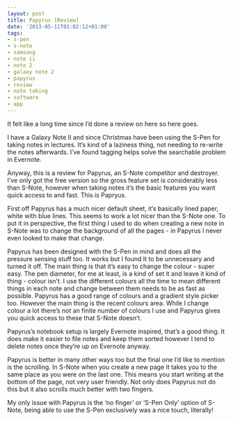 ```yaml
---
layout: post
title: Papyrus [Review]
date: '2013-05-11T01:02:12+01:00'
tags:
- s-pen
- s-note
- samsung
- note ii
- note 2
- galaxy note 2
- papyrus
- review
- note taking
- software
- app
---
```

It felt like a long time since I’d done a review on here so here goes.

I have a Galaxy Note II and since Christmas have been using the S-Pen for taking notes in lectures. It’s kind of a laziness thing, not needing to re-write the notes afterwards. I’ve found tagging helps solve the searchable problem in Evernote.

Anyway, this is a review for Papyrus, an S-Note competitor and destroyer. I’ve only got the free version so the gross feature set is considerably less than S-Note, however when taking notes it’s the basic features you want quick access to and fast. This _is_ Papryus.

First off Papyrus has a much nicer default sheet, it’s basically lined paper, white with blue lines. This seems to work a lot nicer than the S-Note one. To put it in perspective, the first thing I used to do when creating a new note in S-Note was to change the background of all the pages - in Papyrus I never even looked to make that change.

Papyrus has been designed with the S-Pen in mind and does all the pressure sensing stuff too. It works but I found It to be unnecessary and turned it off. The main thing is that it’s easy to change the colour - super easy. The pen diameter, for me at least, is a kind of set it and leave it kind of thing - colour isn’t. I use the different colours all the time to mean different things in each note and change between them needs to be as fast as possible. Papyrus has a good range of colours and a gradient style picker too. However the main thing is the recent colours area. While I change colour a lot there’s not an finite number of colours I use and Papyrus gives you quick access to these that S-Note doesn’t.

Papyrus’s notebook setup is largely Evernote inspired, that’s a good thing. It does make it easier to file notes and keep them sorted however I tend to delete notes once they’re up on Evernote anyway.

Papyrus is better in many other ways too but the final one I’d like to mention is the scrolling. In S-Note when you create a new page it takes you to the same place as you were on the last one. This means you start writing at the bottom of the page, not very user friendly. Not only does Papyrus not do this but it also scrolls much better with two fingers.

My only issue with Papyrus is the ‘no finger’ or ’S-Pen Only’ option of S-Note, being able to use the S-Pen exclusively was a nice touch, literally!
